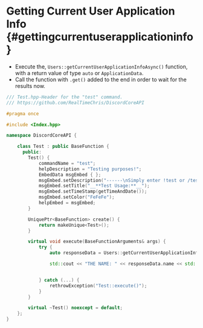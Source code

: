 Getting Current User Application Info {#gettingcurrentuserapplicationinfo}
===========
- Execute the, `Users::getCurrentUserApplicationInfoAsync()` function, with a return value of type `auto` or `ApplicationData`.
- Call the function with `.get()` added to the end in order to wait for the results now.

```cpp
/// Test.hpp-Header for the "test" command.
/// https://github.com/RealTimeChris/DiscordCoreAPI

#pragma once

#include <Index.hpp>

namespace DiscordCoreAPI {

	class Test : public BaseFunction {
	  public:
		Test() {
			commandName = "test";
			helpDescription = "Testing purposes!";
			EmbedData msgEmbed { };
			msgEmbed.setDescription("------\nSimply enter !test or /test!\n------");
			msgEmbed.setTitle("__**Test Usage:**__");
			msgEmbed.setTimeStamp(getTimeAndDate());
			msgEmbed.setColor("FeFeFe");
			helpEmbed = msgEmbed;
		}

		UniquePtr<BaseFunction> create() {
			return makeUnique<Test>();
		}

		virtual void execute(BaseFunctionArguments& args) {
			try {
				auto responseData = Users::getCurrentUserApplicationInfoAsync().get();

				std::cout << "THE NAME: " << responseData.name << std::endl;


			} catch (...) {
				rethrowException("Test::execute()");
			}
		}

		virtual ~Test() noexcept = default;
	};
}
```

